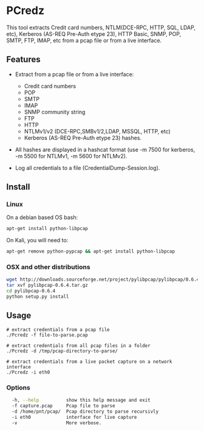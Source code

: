 # PCredz

This tool extracts Credit card numbers, NTLM(DCE-RPC, HTTP, SQL, LDAP, etc), Kerberos (AS-REQ Pre-Auth etype 23), HTTP Basic, SNMP, POP, SMTP, FTP, IMAP, etc from a pcap file or from a live interface.

## Features

- Extract from a pcap file or from a live interface:
  - Credit card numbers
  - POP
  - SMTP
  - IMAP
  - SNMP community string
  - FTP
  - HTTP
  - NTLMv1/v2 (DCE-RPC,SMBv1/2,LDAP, MSSQL, HTTP, etc)
  - Kerberos (AS-REQ Pre-Auth etype 23) hashes.

- All hashes are displayed in a hashcat format (use -m 7500 for kerberos, -m 5500 for NTLMv1, -m 5600 for NTLMv2).
- Log all credentials to a file (CredentialDump-Session.log).

## Install

### Linux

On a debian based OS bash:

```bash
apt-get install python-libpcap
```

On Kali, you will need to:

```bash
apt-get remove python-pypcap && apt-get install python-libpcap
```

### OSX and other distributions

```bash
wget http://downloads.sourceforge.net/project/pylibpcap/pylibpcap/0.6.4/pylibpcap-0.6.4.tar.gz
tar xvf pylibpcap-0.6.4.tar.gz
cd pylibpcap-0.6.4
python setup.py install
```

## Usage
 
 ```
 # extract credentials from a pcap file
./Pcredz -f file-to-parse.pcap

# extract credentials from all pcap files in a folder
./Pcredz -d /tmp/pcap-directory-to-parse/

# extract credentials from a live packet capture on a network interface
./Pcredz -i eth0
```

### Options

```bash
  -h, --help          show this help message and exit
  -f capture.pcap     Pcap file to parse
  -d /home/pnt/pcap/  Pcap directory to parse recursivly
  -i eth0             interface for live capture
  -v                  More verbose.
```

